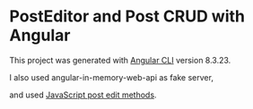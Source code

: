 # PostEditor and Post CRUD with Angular

This project was generated with [Angular CLI](https://github.com/angular/angular-cli) version 8.3.23.

I also used angular-in-memory-web-api as fake server,

and used [JavaScript post edit methods](https://developer.mozilla.org/en-US/docs/Web/Guide/HTML/Editable_content/Rich-Text_Editing_in_Mozilla).
